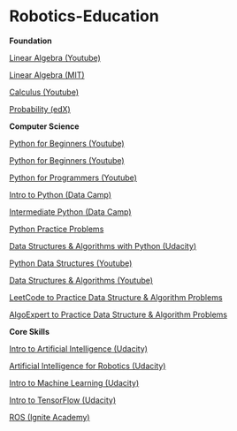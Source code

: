 # Robotics-Education
<b>Foundation</b>

<a href="https://www.youtube.com/playlist?list=PLZHQObOWTQDPD3MizzM2xVFitgF8hE_ab">Linear Algebra (Youtube)</a>

<a href="https://ocw.mit.edu/courses/mathematics/18-06-linear-algebra-spring-2010/">Linear Algebra (MIT)</a>

<a href="https://www.youtube.com/playlist?list=PLZHQObOWTQDMsr9K-rj53DwVRMYO3t5Yr">Calculus (Youtube)</a>

<a href="https://www.edx.org/course/probability-the-science-of-uncertainty-and-data-0">Probability (edX)</a>


<b>Computer Science</b>

<a href="https://www.youtube.com/watch?v=rfscVS0vtbw">Python for Beginners (Youtube)</a>

<a href="https://www.youtube.com/watch?v=_uQrJ0TkZlc">Python for Beginners (Youtube)</a>

<a href="https://www.youtube.com/watch?v=f79MRyMsjrQ">Python for Programmers (Youtube)</a>

<a href="https://www.datacamp.com/courses/intro-to-python-for-data-science">Intro to Python (Data Camp)</a>

<a href="https://www.datacamp.com/courses/intermediate-python-for-data-science">Intermediate Python (Data Camp)</a>

<a href="https://www.practicepython.org/">Python Practice Problems</a>


<a href="https://www.udacity.com/course/data-structures-and-algorithms-in-python--ud513">Data Structures & Algorithms with Python (Udacity)</a>

<a href="https://www.youtube.com/playlist?list=PLEJyjB1oGzx3iTZvOVedkT8nZ2cG105U7">Python Data Structures (Youtube)</a>

<a href="https://www.youtube.com/playlist?list=PLBZBJbE_rGRV8D7XZ08LK6z-4zPoWzu5H">Data Structures & Algorithms (Youtube)</a>

<a href="https://leetcode.com/">LeetCode to Practice Data Structure & Algorithm Problems</a>

<a href="https://www.algoexpert.io/product"> AlgoExpert to Practice Data Structure & Algorithm Problems</a>



<b>Core Skills</b>

<a href="https://www.udacity.com/course/intro-to-artificial-intelligence--cs271">Intro to Artificial Intelligence (Udacity)</a>

<a href="https://www.udacity.com/course/artificial-intelligence-for-robotics--cs373">Artificial Intelligence for Robotics (Udacity)</a>

<a href="https://www.udacity.com/course/intro-to-machine-learning--ud120">Intro to Machine Learning (Udacity)</a>

<a href="https://www.udacity.com/course/intro-to-tensorflow-for-deep-learning--ud187">Intro to TensorFlow (Udacity)</a>

<a href="http://www.theconstructsim.com/construct-learn-develop-robots-using-ros/robotigniteacademy_learnros-2/">ROS (Ignite Academy)</a>

